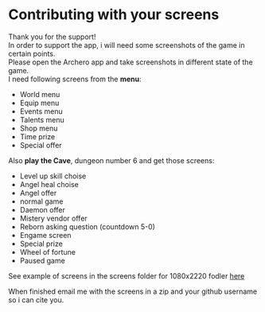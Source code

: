 # Contributing with your screens

Thank you for the support!
\
In order to support the app, i will need some screenshots of the game in certain points.
\
Please open the Archero app and take screenshots in different state of the game.
\
I need following screens from the **menu**:

- World menu
- Equip menu
- Events menu
- Talents menu
- Shop menu
- Time prize
- Special offer

Also **play the Cave**, dungeon number 6 and get those screens:
- Level up skill choise
- Angel heal choise
- Angel offer
- normal game
- Daemon offer
- Mistery vendor offer
- Reborn asking question (countdown 5-0)
- Engame screen
- Special prize
- Wheel of fortune
- Paused game

See example of screens in the screens folder for 1080x2220 fodler [here](../datas/1080x2220/screens)

When finished email me with the screens in a zip and your github username so i can cite you.